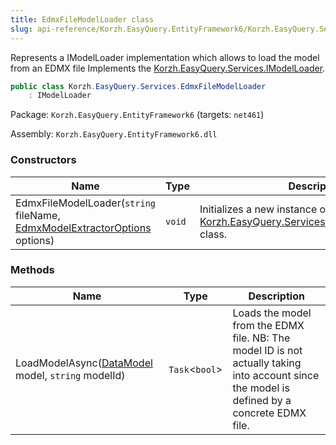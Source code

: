 ```yaml
---
title: EdmxFileModelLoader class
slug: api-reference/Korzh.EasyQuery.EntityFramework6/Korzh.EasyQuery.Services namespace/edmxfilemodelloader-class
---
```



Represents a IModelLoader implementation which allows to load  the model from an EDMX file  Implements the [Korzh.EasyQuery.Services.IModelLoader](/api-reference/korzh-easyquery/korzh-easyquery-services-namespace/imodelloader-interface).
```csharp
public class Korzh.EasyQuery.Services.EdmxFileModelLoader
    : IModelLoader

```
Package: `Korzh.EasyQuery.EntityFramework6` (targets: `net461`)

Assembly: `Korzh.EasyQuery.EntityFramework6.dll`

### Constructors

| Name | Type | Description | 
| --- | --- | --- | 
| EdmxFileModelLoader(`string` fileName, [EdmxModelExtractorOptions](/api-reference/korzh-easyquery-entityframework6/korzh-easyquery-entityframework-namespace/edmxmodelextractoroptions-class) options) | `void` | Initializes a new instance of the [Korzh.EasyQuery.Services.EdmxFileModelLoader](/api-reference/korzh-easyquery-entityframework6/korzh-easyquery-services-namespace/edmxfilemodelloader-class) class. | 


### Methods

| Name | Type | Description | 
| --- | --- | --- | 
| LoadModelAsync([DataModel](/api-reference/korzh-easyquery/korzh-easyquery-namespace/datamodel-class) model, `string` modelId) | `Task`&lt;`bool`&gt; | Loads the model from the EDMX file.  NB: The model ID is not actually taking into account  since the model is defined by a concrete EDMX file. |